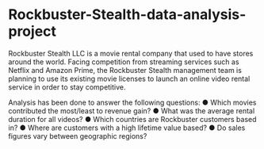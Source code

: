 # Rockbuster-Stealth-data-analysis-project
Rockbuster Stealth LLC is a movie rental company that used to have stores around the
world. Facing competition from streaming services such as Netflix and Amazon Prime,
the Rockbuster Stealth management team is planning to use its existing movie licenses to
launch an online video rental service in order to stay competitive.


Analysis has been done to answer the following questions:
● Which movies contributed the most/least to revenue gain?
● What was the average rental duration for all videos?
● Which countries are Rockbuster customers based in?
● Where are customers with a high lifetime value based?
● Do sales figures vary between geographic regions?


